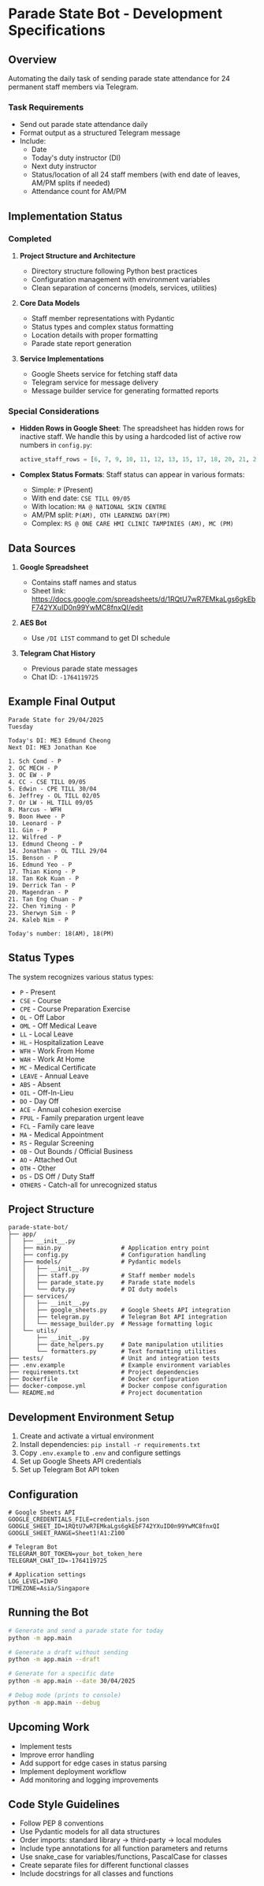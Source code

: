 # Parade State Bot - Development Specifications

## Overview
Automating the daily task of sending parade state attendance for 24 permanent staff members via Telegram.

### Task Requirements
- Send out parade state attendance daily
- Format output as a structured Telegram message
- Include:
  * Date
  * Today's duty instructor (DI)
  * Next duty instructor
  * Status/location of all 24 staff members (with end date of leaves, AM/PM splits if needed)
  * Attendance count for AM/PM

## Implementation Status

### Completed
1. **Project Structure and Architecture**
   - Directory structure following Python best practices
   - Configuration management with environment variables
   - Clean separation of concerns (models, services, utilities)

2. **Core Data Models**
   - Staff member representations with Pydantic
   - Status types and complex status formatting
   - Location details with proper formatting
   - Parade state report generation

3. **Service Implementations**
   - Google Sheets service for fetching staff data
   - Telegram service for message delivery
   - Message builder service for generating formatted reports

### Special Considerations
- **Hidden Rows in Google Sheet**: The spreadsheet has hidden rows for inactive staff. We handle this by using a hardcoded list of active row numbers in `config.py`:
  ```python
  active_staff_rows = [6, 7, 9, 10, 11, 12, 13, 15, 17, 18, 20, 21, 22, 23, 24, 25, 26, 27, 28, 30, 31, 35, 36, 37]
  ```

- **Complex Status Formats**: Staff status can appear in various formats:
  - Simple: `P` (Present)
  - With end date: `CSE TILL 09/05`
  - With location: `MA @ NATIONAL SKIN CENTRE`
  - AM/PM split: `P(AM), OTH LEARNING DAY(PM)`
  - Complex: `RS @ ONE CARE HMI CLINIC TAMPINIES (AM), MC (PM)`

## Data Sources
1. **Google Spreadsheet**
   - Contains staff names and status
   - Sheet link: https://docs.google.com/spreadsheets/d/1RQtU7wR7EMkaLgs6gkEbF742YXuID0n99YwMC8fnxQI/edit

2. **AES Bot**
   - Use `/DI LIST` command to get DI schedule

3. **Telegram Chat History**
   - Previous parade state messages
   - Chat ID: `-1764119725`

## Example Final Output
```
Parade State for 29/04/2025
Tuesday

Today's DI: ME3 Edmund Cheong
Next DI: ME3 Jonathan Koe

1. Sch Comd - P
2. OC MECH - P
3. OC EW - P
4. CC - CSE TILL 09/05
5. Edwin - CPE TILL 30/04
6. Jeffrey - OL TILL 02/05
7. Or LW - HL TILL 09/05
8. Marcus - WFH
9. Boon Hwee - P
10. Leonard - P
11. Gin - P
12. Wilfred - P
13. Edmund Cheong - P
14. Jonathan - OL TILL 29/04
15. Benson - P
16. Edmund Yeo - P
17. Thian Kiong - P
18. Tan Kok Kuan - P
19. Derrick Tan - P
20. Magendran - P
21. Tan Eng Chuan - P
22. Chen Yiming - P
23. Sherwyn Sim - P
24. Kaleb Nim - P

Today's number: 18(AM), 18(PM)
```

## Status Types
The system recognizes various status types:
- `P` - Present
- `CSE` - Course
- `CPE` - Course Preparation Exercise
- `OL` - Off Labor
- `OML` - Off Medical Leave
- `LL` - Local Leave
- `HL` - Hospitalization Leave
- `WFH` - Work From Home
- `WAH` - Work At Home
- `MC` - Medical Certificate
- `LEAVE` - Annual Leave
- `ABS` - Absent
- `OIL` - Off-In-Lieu
- `DO` - Day Off
- `ACE` - Annual cohesion exercise
- `FPUL` - Family preparation urgent leave
- `FCL` - Family care leave
- `MA` - Medical Appointment
- `RS` - Regular Screening
- `OB` - Out Bounds / Official Business
- `AO` - Attached Out
- `OTH` - Other
- `DS` - DS Off / Duty Staff
- `OTHERS` - Catch-all for unrecognized status

## Project Structure

```
parade-state-bot/
├── app/
│   ├── __init__.py
│   ├── main.py                 # Application entry point
│   ├── config.py               # Configuration handling
│   ├── models/                 # Pydantic models
│   │   ├── __init__.py
│   │   ├── staff.py            # Staff member models
│   │   ├── parade_state.py     # Parade state models
│   │   └── duty.py             # DI duty models
│   ├── services/
│   │   ├── __init__.py
│   │   ├── google_sheets.py    # Google Sheets API integration
│   │   ├── telegram.py         # Telegram Bot API integration
│   │   └── message_builder.py  # Message formatting logic
│   └── utils/
│       ├── __init__.py
│       ├── date_helpers.py     # Date manipulation utilities
│       └── formatters.py       # Text formatting utilities
├── tests/                      # Unit and integration tests
├── .env.example                # Example environment variables
├── requirements.txt            # Project dependencies
├── Dockerfile                  # Docker configuration
├── docker-compose.yml          # Docker compose configuration
└── README.md                   # Project documentation
```

## Development Environment Setup
1. Create and activate a virtual environment
2. Install dependencies: `pip install -r requirements.txt`
3. Copy `.env.example` to `.env` and configure settings
4. Set up Google Sheets API credentials
5. Set up Telegram Bot API token

## Configuration
```
# Google Sheets API
GOOGLE_CREDENTIALS_FILE=credentials.json
GOOGLE_SHEET_ID=1RQtU7wR7EMkaLgs6gkEbF742YXuID0n99YwMC8fnxQI
GOOGLE_SHEET_RANGE=Sheet1!A1:Z100

# Telegram Bot
TELEGRAM_BOT_TOKEN=your_bot_token_here
TELEGRAM_CHAT_ID=-1764119725

# Application settings
LOG_LEVEL=INFO
TIMEZONE=Asia/Singapore
```

## Running the Bot
```bash
# Generate and send a parade state for today
python -m app.main

# Generate a draft without sending
python -m app.main --draft

# Generate for a specific date
python -m app.main --date 30/04/2025

# Debug mode (prints to console)
python -m app.main --debug
```

## Upcoming Work
- Implement tests
- Improve error handling
- Add support for edge cases in status parsing
- Implement deployment workflow
- Add monitoring and logging improvements

## Code Style Guidelines
- Follow PEP 8 conventions
- Use Pydantic models for all data structures
- Order imports: standard library → third-party → local modules
- Include type annotations for all function parameters and returns
- Use snake_case for variables/functions, PascalCase for classes
- Create separate files for different functional classes
- Include docstrings for all classes and functions
